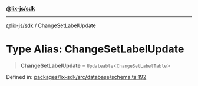 [**@lix-js/sdk**](../README.md)

***

[@lix-js/sdk](../README.md) / ChangeSetLabelUpdate

# Type Alias: ChangeSetLabelUpdate

> **ChangeSetLabelUpdate** = `Updateable`\<`ChangeSetLabelTable`\>

Defined in: [packages/lix-sdk/src/database/schema.ts:192](https://github.com/opral/monorepo/blob/cf4299047f63a84de437bf67ff42fca1baa00869/packages/lix-sdk/src/database/schema.ts#L192)

